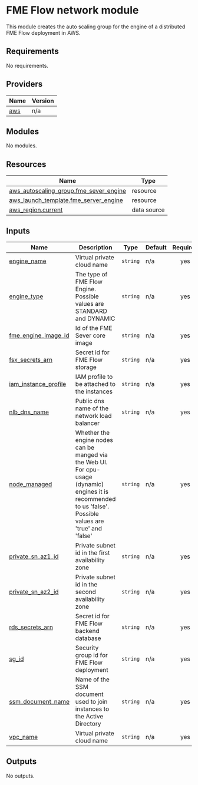 # FME Flow network module
This module creates the auto scaling group for the engine of a distributed FME Flow deployment in AWS.
<!-- BEGIN_TF_DOCS -->
## Requirements

No requirements.

## Providers

| Name | Version |
|------|---------|
| <a name="provider_aws"></a> [aws](#provider\_aws) | n/a |

## Modules

No modules.

## Resources

| Name | Type |
|------|------|
| [aws_autoscaling_group.fme_sever_engine](https://registry.terraform.io/providers/hashicorp/aws/latest/docs/resources/autoscaling_group) | resource |
| [aws_launch_template.fme_server_engine](https://registry.terraform.io/providers/hashicorp/aws/latest/docs/resources/launch_template) | resource |
| [aws_region.current](https://registry.terraform.io/providers/hashicorp/aws/latest/docs/data-sources/region) | data source |

## Inputs

| Name | Description | Type | Default | Required |
|------|-------------|------|---------|:--------:|
| <a name="input_engine_name"></a> [engine\_name](#input\_engine\_name) | Virtual private cloud name | `string` | n/a | yes |
| <a name="input_engine_type"></a> [engine\_type](#input\_engine\_type) | The type of FME Flow Engine. Possible values are STANDARD and DYNAMIC | `string` | n/a | yes |
| <a name="input_fme_engine_image_id"></a> [fme\_engine\_image\_id](#input\_fme\_engine\_image\_id) | Id of the FME Sever core image | `string` | n/a | yes |
| <a name="input_fsx_secrets_arn"></a> [fsx\_secrets\_arn](#input\_fsx\_secrets\_arn) | Secret id for FME Flow storage | `string` | n/a | yes |
| <a name="input_iam_instance_profile"></a> [iam\_instance\_profile](#input\_iam\_instance\_profile) | IAM profile to be attached to the instances | `string` | n/a | yes |
| <a name="input_nlb_dns_name"></a> [nlb\_dns\_name](#input\_nlb\_dns\_name) | Public dns name of the network load balancer | `string` | n/a | yes |
| <a name="input_node_managed"></a> [node\_managed](#input\_node\_managed) | Whether the engine nodes can be manged via the Web UI. For cpu-usage (dynamic) engines it is recommended to us 'false'. Possible values are 'true' and 'false' | `string` | n/a | yes |
| <a name="input_private_sn_az1_id"></a> [private\_sn\_az1\_id](#input\_private\_sn\_az1\_id) | Private subnet id in the first availability zone | `string` | n/a | yes |
| <a name="input_private_sn_az2_id"></a> [private\_sn\_az2\_id](#input\_private\_sn\_az2\_id) | Private subnet id in the second availability zone | `string` | n/a | yes |
| <a name="input_rds_secrets_arn"></a> [rds\_secrets\_arn](#input\_rds\_secrets\_arn) | Secret id for FME Flow backend database | `string` | n/a | yes |
| <a name="input_sg_id"></a> [sg\_id](#input\_sg\_id) | Security group id for FME Flow deployment | `string` | n/a | yes |
| <a name="input_ssm_document_name"></a> [ssm\_document\_name](#input\_ssm\_document\_name) | Name of the SSM document used to join instances to the Active Directory | `string` | n/a | yes |
| <a name="input_vpc_name"></a> [vpc\_name](#input\_vpc\_name) | Virtual private cloud name | `string` | n/a | yes |

## Outputs

No outputs.
<!-- END_TF_DOCS --> 